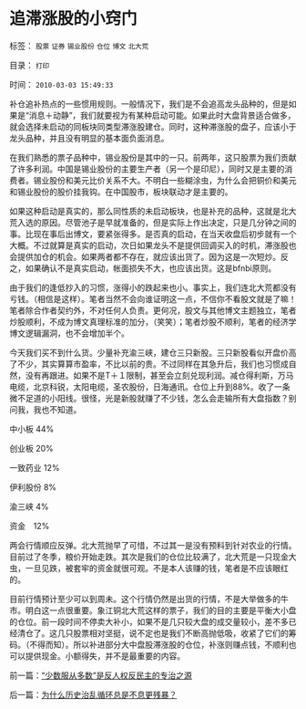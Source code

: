 # 追滞涨股的小窍门

标签： `股票` `证券` `锡业股份` `仓位` `博文` `北大荒` 

目录： `打印`

时间： `2010-03-03 15:49:33`

补仓追补热点的一些惯用规则。一般情况下，我们是不会追高龙头品种的，但是如果是“消息＋动静”，我们就要视为有某种启动可能。如果此时大盘背景适合做多，就会选择未启动的同板块同类型滞涨股建仓。同时，这种滞涨股的盘子，应该小于龙头品种，并且没有明显的基本面负面消息。

在我们熟悉的票子品种中，锡业股份是其中的一只。前两年，这只股票为我们贡献了许多利润。中国是锡业股份的主要生产者（另一个是印尼），同时又是主要的消费者。锡业股份和美元比价关系不大。不明白一些糊涂虫，为什么会把铜价和美元和锡业股份的股价挂我钩。在中国股市，板块联动才是主要的。

如果这种启动是真实的，那么同性质的未启动板块，也是补充的品种，这就是北大荒入选的原因。尽管池子是早就准备的，但是实际上作出决定，只是几分钟之间的事。比现在事后出博文，要紧张得多。是否真的启动，在当天收盘后初步就有一个大概。不过就算是真实的启动，次日如果龙头不是提供回调买入的时机，滞涨股也会提供加仓的机会。如果两者都不存在，就应该出货了。因为这是一次短炒。反之，如果确认不是真实启动，帐面损失不大，也应该出货。这是bfnbi原则。

由于我们的逢低抄入的习惯，涨得小的跌起来也小。事实上，我们连北大荒都没有亏钱。（相信是这样）。笔者当然不会向谁证明这一点，不信你不看股文就是了嘛！笔者除合作者契约外，不对任何人负责。更何况，股文与其他博文主题独立，笔者炒股顺利，不成为博文真理标准的加分，（笑笑）；笔者炒股不顺利，笔者的经济学博文逻辑漏洞，也不会增加半个。

今天我们买不到什么货。少量补充渝三峡，建仓三只新股。三只新股看似开盘价高了不少，其实算算市盈率，不比以前的贵。不过同样在其急升后，我们也习惯成自然，没有再跟进。如果不是T＋１限制，甚至会立刻兑现利润。减仓得利斯，万马电缆，北京科锐，太阳电缆，圣农股份，日海通讯。仓位上升到88%。收了一条微不足道的小阳线。很怪，光是新股就赚了不少钱，怎么会走输所有大盘指数？别问我，我也不知道。

中小板 44%

创业板 20%

一致药业 12%

伊利股份 8%

渝三峡 4%

资金　12%

两会行情顺应反弹。北大荒抛早了可惜，不过其一是没有预料到针对农业的行情。目前过了冬季，粮价开始走跌。其次是我们的仓位比较满了，北大荒是一只现金大虫，一旦见跌，被套牢的资金就很可观。不是本人该赚的钱，笔者是不应该眼红的。

目前行情预计至少可以到周未。这个行情仍然是出货的行情，不是大举做多的牛市。明白这一点很重要。象江铜北大荒这样的票子，我们的目的主要是平衡大小盘的仓位。前一段时间不停卖大补小，如果不是几只较大盘的成交量较小，差不多已经清仓了。这几只股票相对坚挺，说不定也是我们不断高抛低吸，收紧了它们的筹码。（不得而知）。所以补进部分大中盘股滞涨股的仓位，补涨则赚点钱，不顺利也可以提供现金。小额得失，并不是最重要的内容。



前一篇：[“少数服从多数”是反人权反民主的专治之源](../../../2010/3/3/“少数服从多数”是反人权反民主的专治之源.md)

后一篇：[为什么历史治乱循环总是不息更残暴？](../../../2010/3/3/为什么历史治乱循环总是不息更残暴？.md)
